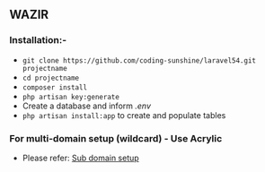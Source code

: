 <h2>WAZIR</h2>

<h3>Installation:-</h3>

<ul>
	<li><code>git clone https://github.com/coding-sunshine/laravel54.git projectname</code></li>
	<li><code>cd projectname</code></li>
	<li><code>composer install</code></li>
	<li><code>php artisan key:generate</code></li>
	<li>Create a database and inform <em>.env</em></li>
	<li><code>php artisan install:app</code> to create and populate tables</li>
</ul>
 
<h3>For multi-domain setup (wildcard) - Use Acrylic</h3>
<ul>
	<li>Please refer: <a href="https://stackoverflow.com/questions/138162/wildcards-in-a-windows-hosts-file">Sub domain setup</a></li>
</ul>
